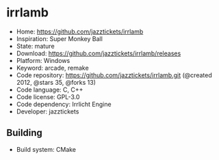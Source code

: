 # irrlamb

- Home: https://github.com/jazztickets/irrlamb
- Inspiration: Super Monkey Ball
- State: mature
- Download: https://github.com/jazztickets/irrlamb/releases
- Platform: Windows
- Keyword: arcade, remake
- Code repository: https://github.com/jazztickets/irrlamb.git (@created 2012, @stars 35, @forks 13)
- Code language: C, C++
- Code license: GPL-3.0
- Code dependency: Irrlicht Engine
- Developer: jazztickets

## Building

- Build system: CMake

